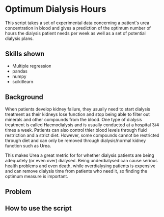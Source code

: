 <h1>
Optimum Dialysis Hours
 </h1>
 
 This script takes a set of experimental data concerning a patient's urea concentration in blood and gives a prediction of the optimum number of hours the dialysis patient needs per week as well as a set of potential dialysis plans.
 
<h2>
 Skills shown
 </h2>
 
 * Multiple regression
 * pandas
 * numpy
 * scikitlearn

<h2>
 Background
 </h2>
 
 When patients develop kidney failure, they usually need to start dialysis treatment as their kidneys lose function and stop being able to filter out minerals and other compounds from the blood. One type of dialysis treatment is called Haemodialysis and is usually conducted at a hospital 3/4 times a week. Patients can also control thier blood levels through fluid restriction and a strict diet. However, some compounds cannot be restricted through diet and can only be removed through dialysis/normal kidney function such as Urea.
 
 This makes Urea a great metric for for whether dialysis patients are being adequately (or even over) dialysed. Being underdialysed can cause serious health problems and even death, while overdialysing patients is expensive and can remove dialysis time from patients who need it, so finding the optimum measure is important. 

<h2>
 Problem
 </h2>
 
<h2>
How to use the script
</h2>
